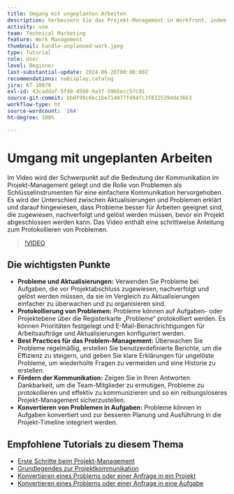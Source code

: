 ```yaml
---
title: Umgang mit ungeplanten Arbeiten
description: Verbessern Sie das Projekt-Management in Workfront, indem Sie Probleme effektiv nachverfolgen und lösen, Protokollierungs-Tools einsetzen, Best Practices implementieren, die Kommunikation fördern und Probleme nahtlos in Aufgaben konvertieren, um die Ausführung zu optimieren.
activity: use
team: Technical Marketing
feature: Work Management
thumbnail: handle-unplanned-work.jpeg
type: Tutorial
role: User
level: Beginner
last-substantial-update: 2024-06-26T00:00:00Z
recommendations: noDisplay,catalog
jira: KT-10070
exl-id: 43caddaf-5fd8-4580-9a37-59b5ecc57c91
source-git-commit: bbdf99c6bc1be714077fd94fc3f8325394de36b3
workflow-type: ht
source-wordcount: '264'
ht-degree: 100%

---
```


# Umgang mit ungeplanten Arbeiten

Im Video wird der Schwerpunkt auf die Bedeutung der Kommunikation im Projekt-Management gelegt und die Rolle von Problemen als Schlüsselinstrumenten für eine einfachere Kommunikation hervorgehoben. Es wird der Unterschied zwischen Aktualisierungen und Problemen erklärt und darauf hingewiesen, dass Probleme besser für Arbeiten geeignet sind, die zugewiesen, nachverfolgt und gelöst werden müssen, bevor ein Projekt abgeschlossen werden kann. Das Video enthält eine schrittweise Anleitung zum Protokollieren von Problemen. 


>[!VIDEO](https://video.tv.adobe.com/v/3446575/?quality=12&learn=on&enablevpops=1&captions=ger)

## Die wichtigsten Punkte

* **Probleme und Aktualisierungen:** Verwenden Sie Probleme bei Aufgaben, die vor Projektabschluss zugewiesen, nachverfolgt und gelöst werden müssen, da sie im Vergleich zu Aktualisierungen einfacher zu überwachen und zu organisieren sind. 
* **Protokollierung von Problemen:** Probleme können auf Aufgaben- oder Projektebene über die Registerkarte „Probleme“ protokolliert werden. Es können Prioritäten festgelegt und E-Mail-Benachrichtigungen für Arbeitsaufträge und Aktualisierungen konfiguriert werden.
* **Best Practices für das Problem-Management:** Überwachen Sie Probleme regelmäßig, erstellen Sie benutzerdefinierte Berichte, um die Effizienz zu steigern, und geben Sie klare Erklärungen für ungelöste Probleme, um wiederholte Fragen zu vermeiden und eine Historie zu erstellen. 
* **Fördern der Kommunikation:** Zeigen Sie in Ihren Antworten Dankbarkeit, um die Team-Mitglieder zu ermutigen, Probleme zu protokollieren und effektiv zu kommunizieren und so ein reibungsloseres Projekt-Management sicherzustellen. 
* **Konvertieren von Problemen in Aufgaben:** Probleme können in Aufgaben konvertiert und zur besseren Planung und Ausführung in die Projekt-Timeline integriert werden. 


## Empfohlene Tutorials zu diesem Thema

* [Erste Schritte beim Projekt-Management](/help/manage-work/projects/getting-started-manage-a-project.md)
* [Grundlegendes zur Projektkommunikation](/help/manage-work/projects/understand-project-communication.md)
* [Konvertieren eines Problems oder einer Anfrage in ein Projekt](/help/manage-work/issues-requests/create-a-project-from-a-request.md)
* [Konvertieren eines Problems oder einer Anfrage in eine Aufgabe](/help/manage-work/issues-requests/convert-issues-to-other-work-items.md)
